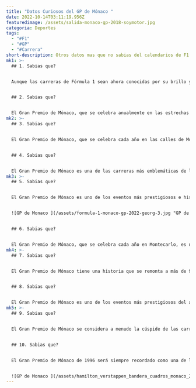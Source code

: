 ```yaml
---
title: "Datos Curiosos del GP de Mónaco "
date: 2022-10-14T03:11:19.956Z
featuredimage: /assets/salida-monaco-gp-2018-soymotor.jpg
categoria: Deportes
tags:
  - "#F1"
  - "#GP"
  - "#Carrera"
short-description: O﻿tros datos mas que no sabias del calendarios de F1
mk1: >-
  ## 1﻿. Sabias que?


  Aunque las carreras de Fórmula 1 sean ahora conocidas por su brillo y glamour, el Gran Premio de Mónaco tiene una larga historia de carreras de alto riesgo que se remonta a 1929. Las curvas cerradas y las estrechas calles de Montecarlo han desafiado a los pilotos desde la primera carrera, cuando el británico William Grover ganó en un Bugatti. Sin embargo, no fue hasta 1955 cuando el GP de Mónaco se incorporó al calendario del campeonato de Fórmula 1, consolidando su lugar como una de las carreras más prestigiosas y desafiantes del circuito. Hoy en día, los pilotos todavía deben sortear la famosa curva Fairmont Hairpin y la sección del túnel, arriesgando todo para tener una oportunidad de victoria en esta histórica carrera. Por ello, ganar en Mónaco se considera a menudo una prueba de la habilidad y la determinación de un piloto, lo que lo convierte en un trofeo codiciado que cualquier corredor puede añadir a su colección.


  ## 2﻿. Sabias que?


  El Gran Premio de Mónaco, que se celebra anualmente en las estrechas calles de Montecarlo, es famoso por sus curvas cerradas y su ambiente glamuroso. Los orígenes de la carrera se remontan a Antony Noghes, un acaudalado productor de tabaco que vio el potencial de un evento de alta velocidad en el singular trazado urbano de Mónaco. Noghes organizó el primer GP de Mónaco en 1929, y siguió participando en la carrera hasta su muerte a los 93 años. En su honor, la infame "curva Noghes" sigue apareciendo en la pista, y se rumorea que Noghes incluso tuvo la idea de utilizar una bandera a cuadros para señalar el final de la carrera. En la actualidad, el GP de Mónaco sigue atrayendo a los mejores pilotos y a los espectadores más famosos, gracias a su historia y a su desafío como una de las paradas más emocionantes del circuito de Fórmula 1.
mk2: >-
  ## 3﻿. Sabias que?


  El Gran Premio de Mónaco, que se celebra cada año en las calles de Montecarlo, es conocido por ser una de las carreras más glamurosas de la Fórmula 1. Pero antes de que fuera un elemento básico en el calendario, Mónaco se enfrentó a una ausencia de cuatro años, de 1951 a 1954. Esto se puede atribuir a la política y la economía durante la época posterior a la Segunda Guerra Mundial. Los organizadores de Mónaco no pudieron satisfacer las exigencias financieras del organismo rector de la F1 en ese momento, y también hubo preocupaciones sobre la seguridad de las carreras a través de las estrechas calles de la ciudad. Sin embargo, tras un periodo de reestructuración financiera y mejoras en las infraestructuras, Mónaco pudo volver a acoger la carrera en 1955 y desde entonces no ha faltado ningún año. A pesar de su breve parón, Mónaco sigue siendo uno de los Grandes Premios más longevos de la historia de la F1 y continúa fascinando a los espectadores con su trazado único y su glamuroso ambiente.


  ## 4﻿. Sabias que?


  El Gran Premio de Mónaco es una de las carreras más emblemáticas de la Fórmula 1, conocida por sus emocionantes giros por las calles de Montecarlo. Sin embargo, también ha sido escenario de algunos accidentes trágicos, como el de Alberto Ascari en 1955. El piloto italiano perdió el control de su coche durante la carrera y acabó precipitándose al puerto, pero sobrevivió milagrosamente. Trágicamente, murió sólo cuatro días después a causa de un accidente durante las pruebas en Monza. Este hecho sirve para recordar a los aficionados y a los pilotos los peligros inherentes al automovilismo, aunque este peligro es parte de lo que hace que este deporte sea tan emocionante de ver. El GP de Mónaco sigue siendo un acontecimiento destacado en el calendario de la F1, pero es imposible olvidar el coste que han tenido algunos pilotos que han pagado el precio más alto por su amor a las carreras.
mk3: >-
  ## 5﻿. Sabias que?


  El Gran Premio de Mónaco es uno de los eventos más prestigiosos e históricos de la Fórmula 1. Las estrechas y sinuosas calles del principado suponen un reto único para los pilotos, y el glamuroso escenario se suma sin duda al encanto de la victoria. Esta combinación de dificultad y glamour ha consolidado el lugar de Mónaco en el calendario de la F1 durante décadas, con la primera carrera celebrada en 1929. Mientras que otros países tienen que pagar grandes sumas para ser incluidos en el circuito, Mónaco sólo paga una cuota simbólica debido a su peso histórico e importancia en el deporte. Sin embargo, esto no significa que Mónaco no invierta mucho en su carrera, sino todo lo contrario. La ciudad gasta millones cada año en mejoras y actualizaciones de la pista para asegurarse de que sigue siendo una de las carreras más desafiantes y emocionantes tanto para los pilotos como para los espectadores. Ganar en Mónaco se considera una marca de verdadera habilidad y excelencia en la F1, lo que consolida su lugar como una parada esencial en el circuito año tras año.


  ![GP de Monaco ](/assets/formula-1-monaco-gp-2022-georg-3.jpg "GP de Monaco ")


  ## 6﻿. Sabias que?


  El Gran Premio de Mónaco, que se celebra cada año en Montecarlo, es uno de los eventos más famosos y prestigiosos de toda la Fórmula 1. El corto trazado, que mide sólo 3.340 metros de longitud total, permite que las carreras sean emocionantes y ajustadas, ya que los pilotos dan 78 vueltas alrededor de las estrechas calles de la ciudad. Debido a la naturaleza única de la pista de Mónaco, el reglamento de circuitos de la FIA prohíbe que cualquier otra pista tenga una longitud total inferior a 3,5 kilómetros. Esto significa que la emblemática carrera sigue siendo una verdadera prueba de habilidad y estrategia incluso para los pilotos más experimentados. El impresionante telón de fondo de Mónaco no hace sino aumentar la emoción y el glamour de este prestigioso evento. Cada año, los aficionados y los espectadores acuden en masa para ver a los mejores pilotos de F1 enfrentarse a los giros y las curvas de esta pista legendaria, un verdadero punto culminante en cualquier calendario de carreras.
mk4: >-
  ## 7﻿. Sabias que?


  El Gran Premio de Mónaco tiene una historia que se remonta a más de 90 años, lo que lo convierte en una de las carreras más prestigiosas y esperadas del circuito de Fórmula 1. Ayrton Senna ostenta el récord de victorias en este evento, con unas impresionantes seis victorias entre 1987 y 1993. Le siguen de cerca Graham Hill y Michael Schumacher, ambos con cinco victorias en sus carreras. Sin embargo, cabe señalar que la quinta victoria de Schumacher se concedió a título póstumo después de que se encontraran irregularidades técnicas en el coche ganador de 2005. Aunque los récords están hechos para ser batidos, el dominio de Senna en Mónaco será seguramente un acto difícil de seguir.


  ## 8﻿. Sabias que?


  El Gran Premio de Mónaco es uno de los eventos más prestigiosos del automovilismo, que atrae a los mejores pilotos y equipos a las estrechas calles de Montecarlo. Aunque muchas escuderías han tenido éxito en este estrecho circuito, es McLaren quien ha dominado con la impresionante cifra de 15 victorias. La última victoria del equipo en Mónaco se produjo en 2008 con Lewis Hamilton al volante, pero eso no disminuye su largo legado en la pista. Sin embargo, no les falta competencia, ya que Ferrari les sigue de cerca con 10 victorias. Mientras los equipos se preparan para la próxima edición del GP de Mónaco, todas las miradas estarán puestas en McLaren para ver si pueden poner fin a su sequía y aumentar su impresionante historial en el Principado.
mk5: >-
  ## 9﻿. Sabias que?


  El Gran Premio de Mónaco se considera a menudo la cúspide de las carreras de Fórmula 1, con su desafiante mezcla de curvas cerradas y calles estrechas. Además de una pista impresionante, Mónaco también sirve de residencia para muchos de los mejores pilotos de este deporte. En la edición de 1988, el campeón Ayrton Senna dominó la competición, con más de un minuto de ventaja sobre Alain Prost. Sin embargo, la tragedia llegó cuando Senna se estrelló en solitario, lo que le obligó a retirarse de la carrera. En lugar de conceder entrevistas o dirigirse a los boxes, Senna regresó directamente a su casa en Mónaco, un testimonio de su feroz competitividad y deportividad. El incidente sería uno de los muchos momentos decisivos de su histórica carrera.


  ## 1﻿0. Sabias que?


  El Gran Premio de Mónaco de 1996 será siempre recordado como una de las carreras más caóticas de la historia de la Fórmula 1. Con una tasa de abandono sin precedentes de 10 de los 22 competidores, la carrera tuvo su cuota de accidentes y fallos mecánicos. El caos condujo finalmente a una sorprendente victoria de Olivier Panis, que nunca había ganado un Gran Premio y que sólo ganó uno más en su carrera. David Coulthard, Johnny Herbert y Heinz-Harald Frentzen también completaron la carrera, y los tres subieron al podio al final. A pesar del alto índice de abandonos, la carrera siguió estando llena de dramatismo y emoción mientras los competidores luchaban por sobrevivir en medio del caos. El GP de Mónaco de 1996 demostró realmente que todo puede suceder en el imprevisible mundo de la Fórmula 1.


  ![GP de Monaco ](/assets/hamilton_verstappen_bandera_cuadros_monaco_2019_domingo_soymotor.jpg "GP de Monaco ")
---
```


